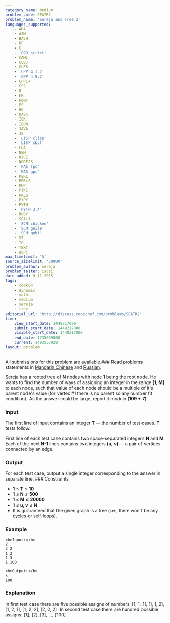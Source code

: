 ```yaml
---
category_name: medium
problem_code: SEATR2
problem_name: 'Sereja and Tree 2'
languages_supported:
    - ADA
    - ASM
    - BASH
    - BF
    - C
    - 'C99 strict'
    - CAML
    - CLOJ
    - CLPS
    - 'CPP 4.3.2'
    - 'CPP 4.9.2'
    - CPP14
    - CS2
    - D
    - ERL
    - FORT
    - FS
    - GO
    - HASK
    - ICK
    - ICON
    - JAVA
    - JS
    - 'LISP clisp'
    - 'LISP sbcl'
    - LUA
    - NEM
    - NICE
    - NODEJS
    - 'PAS fpc'
    - 'PAS gpc'
    - PERL
    - PERL6
    - PHP
    - PIKE
    - PRLG
    - PYPY
    - PYTH
    - 'PYTH 3.4'
    - RUBY
    - SCALA
    - 'SCM chicken'
    - 'SCM guile'
    - 'SCM qobi'
    - ST
    - TCL
    - TEXT
    - WSPC
max_timelimit: '5'
source_sizelimit: '50000'
problem_author: sereja
problem_tester: iscsi
date_added: 9-11-2015
tags:
    - cook64
    - dynamic
    - maths
    - medium
    - sereja
    - tree
editorial_url: 'http://discuss.codechef.com/problems/SEATR2'
time:
    view_start_date: 1448217000
    submit_start_date: 1448217000
    visible_start_date: 1448217000
    end_date: 1735669800
    current: 1493557928
layout: problem
---
```

All submissions for this problem are available.###  Read problems statements in [Mandarin Chinese](http://www.codechef.com/download/translated/COOK64/mandarin/SEATR2.pdf) and [Russian](http://www.codechef.com/download/translated/COOK64/russian/SEATR2.pdf).

Sereja has a rooted tree of **N** nodes with node **1** being the root node. He wants to find the number of ways of assigning an integer in the range **\[1, M\]** to each node, such that value of each node should be a multiple of it's parent node's value (for vertex #1 there is no parent so any number fit condition). As the answer could be large, report it modulo **(109 + 7)**.

### Input

The first line of input contains an integer **T** — the number of test cases. **T** tests follow.

First line of each test case contains two space-separated integers **N** and **M**. Each of the next **N-1** lines contains two integers **(u, v)** — a pair of vertices connected by an edge.

### Output

For each test case, output a single integer corresponding to the answer in separate line. ### Constraints

- **1** ≤ **T** ≤ **10**
- **1** ≤ **N** ≤ **500**
- **1** ≤ **M** ≤ **20000**
- **1** ≤ **u, v** ≤ **N**
- It is guaranteed that the given graph is a tree (i.e., there won't be any cycles or self-loops).

### Example

```
<b>Input:</b>
2
3 2
1 2
1 3
1 100

<b>Output:</b>
5
100

```
### Explanation

In first test case there are five possible assigns of numbers: \[1, 1, 1\], \[1, 1, 2\], \[1, 2, 1\], \[1, 2, 2\], \[2, 2, 2\]. In second test case there are hundred possible assigns: \[1\], \[2\], \[3\], ..., \[100\].